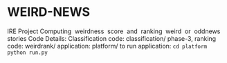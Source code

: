 # WEIRD-NEWS
IRE Project
Computing ​ weirdness​ ​ score​ ​ and​ ​ ranking​ ​ weird​ ​ or​ ​ odd​ ​ news​ ​ stories
Code Details:
Classification code: classification/
phase-3, ranking code: weirdrank/
application: platform/
to run application:
``
cd platform
python run.py
``
